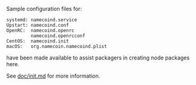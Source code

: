 Sample configuration files for:
```
systemd: namecoind.service
Upstart: namecoind.conf
OpenRC:  namecoind.openrc
         namecoind.openrcconf
CentOS:  namecoind.init
macOS:   org.namecoin.namecoind.plist
```
have been made available to assist packagers in creating node packages here.

See [doc/init.md](../../doc/init.md) for more information.
